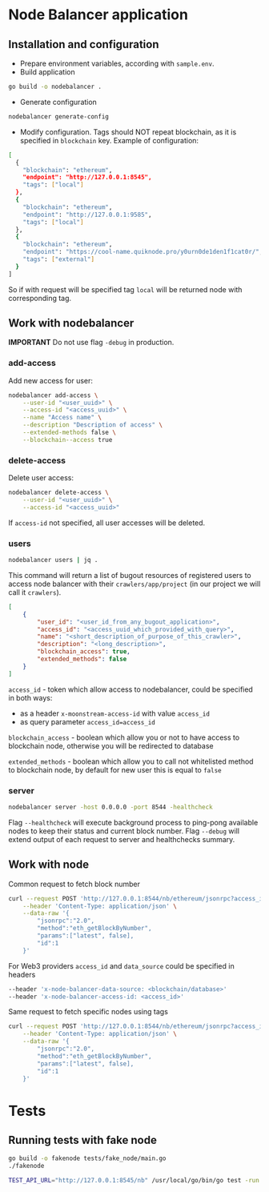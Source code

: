 # Node Balancer application

## Installation and configuration

-   Prepare environment variables, according with `sample.env`.
-   Build application

```bash
go build -o nodebalancer .
```

-   Generate configuration

```bash
nodebalancer generate-config
```

-   Modify configuration. Tags should NOT repeat blockchain, as it is specified in `blockchain` key. Example of configuration:

```bash
[
  {
    "blockchain": "ethereum",
    "endpoint": "http://127.0.0.1:8545",
	"tags": ["local"]
  },
  {
    "blockchain": "ethereum",
    "endpoint": "http://127.0.0.1:9585",
	"tags": ["local"]
  },
  {
	"blockchain": "ethereum",
    "endpoint": "https://cool-name.quiknode.pro/y0urn0de1den1f1cat0r/",
	"tags": ["external"]
  }
]
```

So if with request will be specified tag `local` will be returned node with corresponding tag.

## Work with nodebalancer

**IMPORTANT** Do not use flag `-debug` in production.

### add-access

Add new access for user:

```bash
nodebalancer add-access \
	--user-id "<user_uuid>" \
	--access-id "<access_uuid>" \
	--name "Access name" \
	--description "Description of access" \
	--extended-methods false \
	--blockchain--access true
```

### delete-access

Delete user access:

```bash
nodebalancer delete-access \
	--user-id "<user_uuid>" \
	--access-id "<access_uuid>"
```

If `access-id` not specified, all user accesses will be deleted.

### users

```bash
nodebalancer users | jq .
```

This command will return a list of bugout resources of registered users to access node balancer with their `crawlers/app/project` (in our project we will call it `crawlers`).

```json
[
	{
		"user_id": "<user_id_from_any_bugout_application>",
		"access_id": "<access_uuid_which_provided_with_query>",
		"name": "<short_description_of_purpose_of_this_crawler>",
		"description": "<long_description>",
		"blockchain_access": true,
		"extended_methods": false
	}
]
```

`access_id` - token which allow access to nodebalancer, could be specified in both ways:

-   as a header `x-moonstream-access-id` with value `access_id`
-   as query parameter `access_id=access_id`

`blockchain_access` - boolean which allow you or not to have access to blockchain node, otherwise you will be redirected to database

`extended_methods` - boolean which allow you to call not whitelisted method to blockchain node, by default for new user this is equal to `false`

### server

```bash
nodebalancer server -host 0.0.0.0 -port 8544 -healthcheck
```

Flag `--healthcheck` will execute background process to ping-pong available nodes to keep their status and current block number.
Flag `--debug` will extend output of each request to server and healthchecks summary.

## Work with node

Common request to fetch block number

```bash
curl --request POST 'http://127.0.0.1:8544/nb/ethereum/jsonrpc?access_id=<access_id>&data_source=<blockchain/database>' \
    --header 'Content-Type: application/json' \
    --data-raw '{
        "jsonrpc":"2.0",
        "method":"eth_getBlockByNumber",
        "params":["latest", false],
        "id":1
    }'
```

For Web3 providers `access_id` and `data_source` could be specified in headers

```bash
--header 'x-node-balancer-data-source: <blockchain/database>'
--header 'x-node-balancer-access-id: <access_id>'
```

Same request to fetch specific nodes using tags

```bash
curl --request POST 'http://127.0.0.1:8544/nb/ethereum/jsonrpc?access_id=<access_id>&data_source=<blockchain/database>&tag=<specific_tag_1>&tag=<specific_tag_2>' \
    --header 'Content-Type: application/json' \
    --data-raw '{
        "jsonrpc":"2.0",
        "method":"eth_getBlockByNumber",
        "params":["latest", false],
        "id":1
    }'
```

# Tests

## Running tests with fake node

```bash
go build -o fakenode tests/fake_node/main.go
./fakenode
```

```bash
TEST_API_URL="http://127.0.0.1:8545/nb" /usr/local/go/bin/go test -run ^TestHealthCheck$ github.com/bugout-dev/moonstream/nodes/node_balancer/cmd/nodebalancer -v -count=1
```
